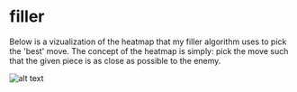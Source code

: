 # filler

Below is a vizualization of the heatmap that my filler algorithm uses to pick the 'best' move. The concept of the heatmap
is simply: pick the move such that the given piece is as close as possible to the enemy.

![alt text](https://github.com/MrColour/filler/blob/master/resources/heatmap.gif)
